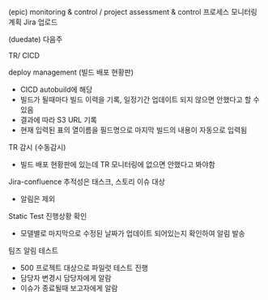 (epic) monitoring & control / project assessment & control
프로세스 모니터링 계획 Jira 업로드

(duedate) 다음주

TR/ CICD

deploy management (빌드 배포 현황판)
- CICD autobuild에 해당
- 빌드가 될때마다 빌드 이력을 기록, 일정기간 업데이트 되지 않으면 안했다고 할 수 있음
- 결과에 따라 S3 URL 기록
- 현재 입력된 표의 열이름을 필드명으로 마지막 빌드의 내용이 자동으로 입력됨

TR 감시 (수동감시)
- 빌드 배포 현황판에 있는데 TR 모니터링에 없으면 안했다고 봐야함

Jira-confluence 추적성은 태스크, 스토리 이슈 대상
- 알림은 제외

Static Test 진행상황 확인
- 모델별로 마지막으로 수정된 날짜가 업데이트 되어있는지 확인하여 알림 발송

팀즈 알림 테스트
- 500 프로젝트 대상으로 파일럿 테스트 진행
- 담당자 변경시 담당자에게 알람
- 이슈가 종료될때 보고자에게 알람